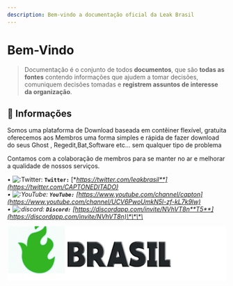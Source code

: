 ```yaml
---
description: Bem-vindo a documentação oficial da Leak Brasil
---
```


# Bem-Vindo

> Documentação é o conjunto de todos **documentos**, que são **todas as fontes** contendo informações que ajudem a tomar decisões, comuniquem decisões tomadas e **registrem assuntos de interesse da organização**.

## 📜 Informações

Somos uma plataforma de Download baseada em contêiner flexível, gratuita oferecemos aos Membros uma forma simples e rápida de fazer download do seus Ghost , Regedit,Bat,Software etc... sem qualquer tipo de problema

Contamos com a colaboração de membros para se manter no ar e melhorar a qualidade de nossos serviços. 

  
• ![:Twitter:](https://cdn.discordapp.com/emojis/556968525261176842.png?v=1) **`Twitter:`** [**https://twitter.com/leakbrasil**](https://twitter.com/CAPTONEDITADO)  
• ![:YouTube:](https://cdn.discordapp.com/emojis/430925378681569282.png?v=1) **`YouTube:`** [https://www.youtube.com/channel/capton](https://www.youtube.com/channel/UCV6PwoUmkN5l-zf-kL7k9lw)  
• ![:discord:](https://cdn.discordapp.com/emojis/274789236421427200.png?v=1) **`Discord:`** [https://discordapp.com/invite/NVhVT8n**T5**](https://discordapp.com/invite/NVhVT8n)\*\*\*\*

![](.gitbook/assets/ttttttttttttttttttt.png)

